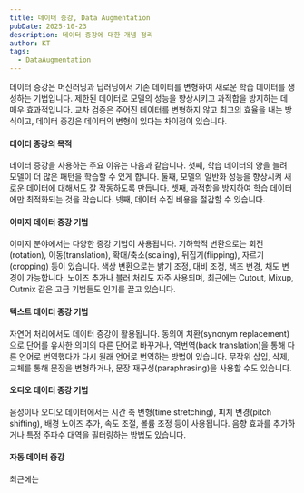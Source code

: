 ```yaml
---
title: 데이터 증강, Data Augmentation
pubDate: 2025-10-23
description: 데이터 증강에 대한 개념 정리
author: KT
tags:
  - DataAugmentation
---
```

데이터 증강은 머신러닝과 딥러닝에서 기존 데이터를 변형하여 새로운 학습 데이터를 생성하는 기법입니다. 제한된 데이터로 모델의 성능을 향상시키고 과적합을 방지하는 데 매우 효과적입니다. 교차 검증은 주어진 데이터를 변형하지 않고 최고의 효율을 내는 방식이고, 데이터 증강은 데이터의 변형이 있다는 차이점이 있습니다.

#### 데이터 증강의 목적
데이터 증강을 사용하는 주요 이유는 다음과 같습니다. 첫째, 학습 데이터의 양을 늘려 모델이 더 많은 패턴을 학습할 수 있게 합니다. 둘째, 모델의 일반화 성능을 향상시켜 새로운 데이터에 대해서도 잘 작동하도록 만듭니다. 셋째, 과적합을 방지하여 학습 데이터에만 최적화되는 것을 막습니다. 넷째, 데이터 수집 비용을 절감할 수 있습니다.

#### 이미지 데이터 증강 기법
이미지 분야에서는 다양한 증강 기법이 사용됩니다. 기하학적 변환으로는 회전(rotation), 이동(translation), 확대/축소(scaling), 뒤집기(flipping), 자르기(cropping) 등이 있습니다. 색상 변환으로는 밝기 조정, 대비 조정, 색조 변경, 채도 변경이 가능합니다. 노이즈 추가나 블러 처리도 자주 사용되며, 최근에는 Cutout, Mixup, Cutmix 같은 고급 기법들도 인기를 끌고 있습니다.

#### 텍스트 데이터 증강 기법
자연어 처리에서도 데이터 증강이 활용됩니다. 동의어 치환(synonym replacement)으로 단어를 유사한 의미의 다른 단어로 바꾸거나, 역번역(back translation)을 통해 다른 언어로 번역했다가 다시 원래 언어로 번역하는 방법이 있습니다. 무작위 삽입, 삭제, 교체를 통해 문장을 변형하거나, 문장 재구성(paraphrasing)을 사용할 수도 있습니다.

#### 오디오 데이터 증강 기법
음성이나 오디오 데이터에서는 시간 축 변형(time stretching), 피치 변경(pitch shifting), 배경 노이즈 추가, 속도 조절, 볼륨 조정 등이 사용됩니다. 음향 효과를 추가하거나 특정 주파수 대역을 필터링하는 방법도 있습니다.

#### 자동 데이터 증강
최근에는
